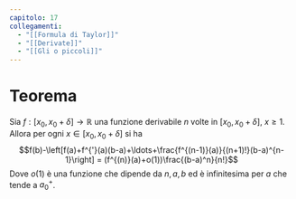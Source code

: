 ```yaml
---
capitolo: 17
collegamenti:
  - "[[Formula di Taylor]]"
  - "[[Derivate]]"
  - "[[Gli o piccoli]]"
---
```

# Teorema
Sia $f:[x_0,x_0+\delta]\to\mathbb{R}$ una funzione derivabile $n$ volte in $[x_0,x_0+\delta]$, $x\ge 1$.
Allora per ogni $x\in[x_0,x_0+\delta]$ si ha
$$f(b)-\left[f(a)+f^{'}(a)(b-a)+\ldots+\frac{f^{(n-1)}(a)}{(n+1)!}(b-a)^{n-1}\right] = (f^{(n)}(a)+o(1))\frac{(b-a)^n}{n!}$$
Dove $o(1)$ è una funzione che dipende da $n, a, b$ ed è infinitesima per $a$ che tende a $a_0^+$.
